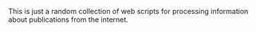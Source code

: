 This is just a random collection of web scripts for processing information about publications from the internet.
